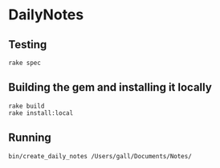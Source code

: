 # DailyNotes

## Testing

```shell
rake spec
```

## Building the gem and installing it locally

```shell
rake build
rake install:local
```

## Running 

```shell
bin/create_daily_notes /Users/gall/Documents/Notes/
```

